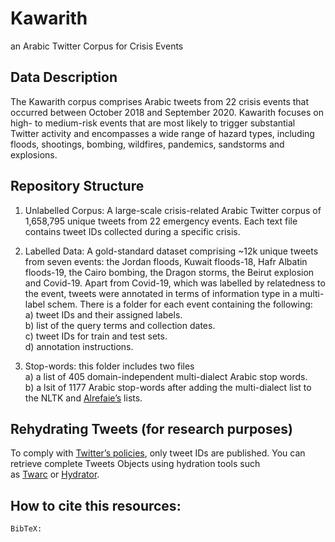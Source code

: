 # Kawarith
an Arabic Twitter Corpus for Crisis Events

## Data Description
The Kawarith corpus comprises Arabic tweets from 22 crisis events that occurred between October 2018 and September 2020. Kawarith focuses on high- to medium-risk events that are most likely to trigger substantial Twitter activity and encompasses a wide range of hazard types, including floods, shootings, bombing, wildfires, pandemics, sandstorms and explosions.

## Repository Structure
1. Unlabelled Corpus: 
A large-scale crisis-related Arabic Twitter corpus of 1,658,795 unique tweets from 22 emergency events. Each text file contains tweet IDs collected during a specific crisis.

2. Labelled Data: 
A gold-standard dataset comprising ~12k unique tweets from seven events: the Jordan floods, Kuwait floods-18, Hafr Albatin floods-19, the Cairo bombing, the Dragon storms, the Beirut explosion and Covid-19. Apart from Covid-19, which was labelled by relatedness to the event, tweets were annotated in terms of information type in a multi-label schem. 
There is a folder for each event containing the following:<br>
a) tweet IDs and their assigned labels.<br>
b) list of the query terms and collection dates.<br>
c) tweet IDs for train and test sets.<br>
d) annotation instructions.

3. Stop-words: this folder includes two files<br>
a) a list of 405 domain-independent multi-dialect Arabic stop words.<br>
b) a lsit of 1177 Arabic stop-words after adding the multi-dialect list to the NLTK and [Alrefaie’s](https://github.com/mohataher/arabic-stop-words) lists. 

## Rehydrating Tweets (for research purposes)
To comply with [Twitter’s policies](https://developer.twitter.com/en/developer-terms/agreement-and-policy), only tweet IDs are published. You can retrieve complete Tweets Objects using hydration tools such as [Twarc](https://github.com/DocNow/twarc) or [Hydrator](https://github.com/DocNow/hydrator).

## How to cite this resources:
```
BibTeX:
```
